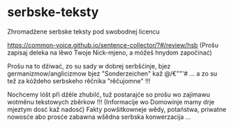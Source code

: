 # serbske-teksty
Zhromadźene serbske teksty pod swobodnej licencu

https://common-voice.github.io/sentence-collector/?#/review/hsb
(Prošu zapisaj deleka na lěwo Twoje Nick-mjeno, a móžeš hnydom započinać)

Prošu na to dźiwać, zo su sady w dobrej serbšćinje, bjez germanizmow/anglicizmow bjez "Sonderzeichen" kaž @/€""'# 
... a zo su tež za kóždeho serbskeho rěčnika "rěčujomne" !!!

Nochcemy lóšt při dźěle zhubilć, tuž postarajće so prošu wo zajimawu wotměnu tekstowych zběrkow !!!
(Informacije wo Domowinje mamy drje mjeztym dosć kaž nadosć)
Fakty powšitkowneje wědy, potaństwa, priwatne nowosće abo prosće zabawna wšědna serbska konwerzacija ...
